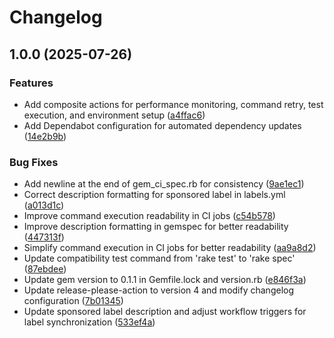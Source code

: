 # Changelog

## 1.0.0 (2025-07-26)


### Features

* Add composite actions for performance monitoring, command retry, test execution, and environment setup ([a4ffac6](https://github.com/patrick204nqh/gem-ci/commit/a4ffac66b796e7a22ee857d20fc4aed6d4c6717a))
* Add Dependabot configuration for automated dependency updates ([14e2b9b](https://github.com/patrick204nqh/gem-ci/commit/14e2b9b0b09bc4fc308ecb9eb594cdcc41650aaf))


### Bug Fixes

* Add newline at the end of gem_ci_spec.rb for consistency ([9ae1ec1](https://github.com/patrick204nqh/gem-ci/commit/9ae1ec1fbd14ec0fb13be381589c4024b1ed2c92))
* Correct description formatting for sponsored label in labels.yml ([a013d1c](https://github.com/patrick204nqh/gem-ci/commit/a013d1c1a4a6462eb53b13bc783095858ac9ad6f))
* Improve command execution readability in CI jobs ([c54b578](https://github.com/patrick204nqh/gem-ci/commit/c54b578385c3eabe2c1ee54c9c4ad731daa4ff09))
* Improve description formatting in gemspec for better readability ([447313f](https://github.com/patrick204nqh/gem-ci/commit/447313f12a96970181f5472a2b575ff2a6349b81))
* Simplify command execution in CI jobs for better readability ([aa9a8d2](https://github.com/patrick204nqh/gem-ci/commit/aa9a8d2135852ff7639fa1cbc46667ea3d90949e))
* Update compatibility test command from 'rake test' to 'rake spec' ([87ebdee](https://github.com/patrick204nqh/gem-ci/commit/87ebdeea3b4dbba6ceb67787b8c862967004b31a))
* Update gem version to 0.1.1 in Gemfile.lock and version.rb ([e846f3a](https://github.com/patrick204nqh/gem-ci/commit/e846f3a397df483229c1f2dd39ead7ab33dcb9c5))
* Update release-please-action to version 4 and modify changelog configuration ([7b01345](https://github.com/patrick204nqh/gem-ci/commit/7b0134538e42128af4c5f33a83cdfbe3da9b2cd4))
* Update sponsored label description and adjust workflow triggers for label synchronization ([533ef4a](https://github.com/patrick204nqh/gem-ci/commit/533ef4aba474b5262596e1c34ad57c200987f1bd))
